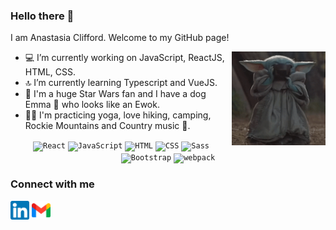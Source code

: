 ### Hello there 👋

I am Anastasia Clifford.
Welcome to my GitHub page! 

<img align="right" width=150 src="grogu.gif" />
	
- 💻 I’m currently working on JavaScript, ReactJS, HTML, CSS.
- 🔝 I’m currently learning Typescript and VueJS.
- 💫 I'm a huge Star Wars fan and I have a dog Emma 🐾 who looks like an Ewok.
- 🧘‍♀️ I'm practicing yoga, love hiking, camping, Rockie Mountains and Country music 🎵. 


<div align="center">
	<code><img width="50" src="https://user-images.githubusercontent.com/25181517/183897015-94a058a6-b86e-4e42-a37f-bf92061753e5.png" alt="React" title="React"/></code>
	<code><img width="50" src="https://user-images.githubusercontent.com/25181517/117447155-6a868a00-af3d-11eb-9cfe-245df15c9f3f.png" alt="JavaScript" title="JavaScript"/></code>
	<code><img width="50" src="https://user-images.githubusercontent.com/25181517/192158954-f88b5814-d510-4564-b285-dff7d6400dad.png" alt="HTML" title="HTML"/></code>
	<code><img width="50" src="https://user-images.githubusercontent.com/25181517/183898674-75a4a1b1-f960-4ea9-abcb-637170a00a75.png" alt="CSS" title="CSS"/></code>
	<code><img width="50" src="https://user-images.githubusercontent.com/25181517/192158956-48192682-23d5-4bfc-9dfb-6511ade346bc.png" alt="Sass" title="Sass"/></code>
	<code><img width="50" src="https://user-images.githubusercontent.com/25181517/183898054-b3d693d4-dafb-4808-a509-bab54cf5de34.png" alt="Bootstrap" title="Bootstrap"/></code>
	<code><img width="50" src="https://user-images.githubusercontent.com/25181517/187955008-981340e6-b4cc-441b-80cf-7a5e94d29e7e.png" alt="webpack" title="webpack"/></code>
</div>


### Connect with me
<a href="" title="Follow me on Linkedin">
  <img
    width="30"
    alt="Follow me on Linkedin"
    src="linkedin.png"
  /></a>
<a href="mailto:anastasiaclifford95@gmail.com" title="Email me">
  <img
    width="30"
    alt="Email me"
    src="gmail.png"
  /></a>

